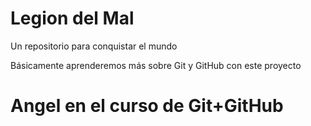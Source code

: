 # Legion del Mal
Un repositorio para conquistar el mundo

Básicamente aprenderemos más sobre Git y GitHub con este proyecto

# Angel en el curso de Git+GitHub